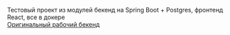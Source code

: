 Тестовый проект из модулей бекенд на Spring Boot + Postgres, фронтенд React, все в докере  
[Оригинальный рабочий бекенд](https://github.com/DEGTEVUWU/DocumentAccounting2)  